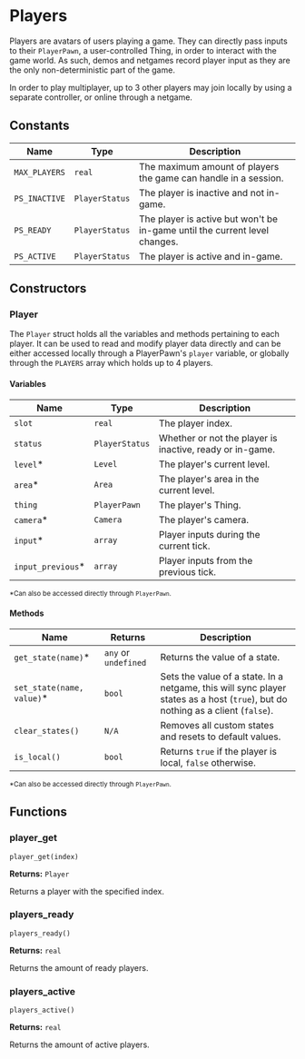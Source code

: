 # Players

Players are avatars of users playing a game. They can directly pass inputs to their `PlayerPawn`, a user-controlled Thing, in order to interact with the game world. As such, demos and netgames record player input as they are the only non-deterministic part of the game.

In order to play multiplayer, up to 3 other players may join locally by using a separate controller, or online through a netgame.

## Constants

| Name | Type | Description |
| ---- | ---- | ----------- |
| `MAX_PLAYERS` | `real` | The maximum amount of players the game can handle in a session. |
| `PS_INACTIVE` | `PlayerStatus` | The player is inactive and not in-game. |
| `PS_READY` | `PlayerStatus` | The player is active but won't be in-game until the current level changes. |
| `PS_ACTIVE` | `PlayerStatus` | The player is active and in-game. |

## Constructors

### Player

The `Player` struct holds all the variables and methods pertaining to each player. It can be used to read and modify player data directly and can be either accessed locally through a PlayerPawn's `player` variable, or globally through the `PLAYERS` array which holds up to 4 players.

#### Variables

| Name | Type | Description |
| ---- | ---- | ----------- |
| `slot` | `real` | The player index. |
| `status` | `PlayerStatus` | Whether or not the player is inactive, ready or in-game. |
| `level`* | `Level` | The player's current level. |
| `area`* | `Area` | The player's area in the current level. |
| `thing` | `PlayerPawn` | The player's Thing. |
| `camera`* | `Camera` | The player's camera. |
| `input`* | `array` | Player inputs during the current tick. |
| `input_previous`* | `array` | Player inputs from the previous tick. |

<sub>*Can also be accessed directly through `PlayerPawn`.</sub>

#### Methods

| Name | Returns | Description |
| ---- | ------- | ----------- |
| `get_state(name)`* | `any` or `undefined` | Returns the value of a state. |
| `set_state(name, value)`* | `bool` | Sets the value of a state. In a netgame, this will sync player states as a host (`true`), but do nothing as a client (`false`). |
| `clear_states()` | `N/A` | Removes all custom states and resets to default values. |
| `is_local()` | `bool` | Returns `true` if the player is local, `false` otherwise. |

<sub>*Can also be accessed directly through `PlayerPawn`.</sub>

## Functions

### player_get

`player_get(index)`

**Returns:** `Player`

Returns a player with the specified index.

### players_ready

`players_ready()`

**Returns:** `real`

Returns the amount of ready players.

### players_active

`players_active()`

**Returns:** `real`

Returns the amount of active players.